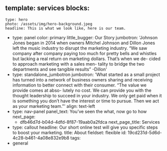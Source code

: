 template: services
blocks:
  - 
    type: hero
    photo: /assets/img/hero-background.jpeg
    headline: This is what we look like, here is our team.
  - 
    type: panel
    color: primary
    little_bugger: Our Story
    jumbotron: 'Johnson Jones began in 2014 when owners Mitchel Johnson and Dillon Jones left the music industry to disrupt the marketing industry. “We saw company after company paying too much for pretty bells and whistles but lacking a real return on marketing dollars. That’s when we de- cided to approach marketing with a sales men- tality to bridge the two departments and see tangible results” -Dillon'
  - 
    type: standalone_jumbotron
    jumbotron: 'What started as a small project has turned into a network of business owners sharing and receiving information to better connect with their consumer. “The value we provide comes at abso- lutely no cost. We can provide you with the thought leadership to succeed in your industry. We only get paid when it is something you don’t have the interest or time to pursue. Then we act as your marketing team.”'
    align: text-left
  - 
    type: nav-panel
    panel_text: You’ve seen the what, now go to how
    next_page:
      - dfb46d7d-b04d-4dfd-8f87-19aab0a2fdca
    next_page_title: Services
  - 
    type: callout
    headline: Our short online test will give you specific steps to boost your marketing.
title: About
fieldset: flexible
id: 19cd231d-5d6d-4c28-b461-4a08e832e9b8
tags:
  - general
